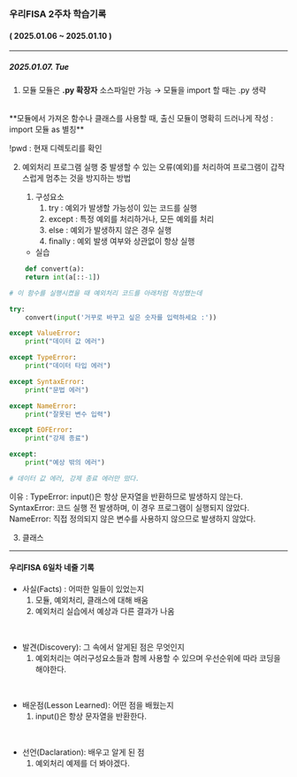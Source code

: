 ### 우리FISA 2주차 학습기록
#### ( 2025.01.06 ~ 2025.01.10 )
***
##### 2025.01.07. Tue

1. 모듈
모듈은 **.py 확장자** 소스파일만 가능
→ 모듈을 import 할 때는 .py 생략
<br>
**모듈에서 가져온 함수나 클래스를 사용할 때, 출신 모듈이 명확히 드러나게 작성 : import 모듈 as 별칭**

!pwd : 현재 디렉토리를 확인

2. 예외처리
프로그램 실행 중 발생할 수 있는 오류(예외)를 처리하여 프로그램이 갑작스럽게 멈추는 것을 방지하는 방법
    1. 구성요소
        1. try : 예외가 발생할 가능성이 있는 코드를 실행
        2. except : 특정 예외를 처리하거나, 모든 예외를 처리
        3. else : 예외가 발생하지 않은 경우 실행
        4. finally : 예외 발생 여부와 상관없이 항상 실행

    - 실습
``` python
    def convert(a):
    return int(a[::-1])

# 이 함수를 실행시켰을 때 예외처리 코드를 아래처럼 작성했는데

try:
    convert(input('거꾸로 바꾸고 싶은 숫자를 입력하세요 :'))

except ValueError:
    print("데이터 값 에러")

except TypeError:
    print("데이터 타입 에러")

except SyntaxError:
    print("문법 에러")

except NameError:
    print("잘못된 변수 입력")

except EOFError:
    print("강제 종료")

except:
    print("예상 밖의 에러")

# 데이터 값 에러, 강제 종료 에러만 떴다.
```
이유 :
TypeError: input()은 항상 문자열을 반환하므로 발생하지 않는다.
SyntaxError: 코드 실행 전 발생하며, 이 경우 프로그램이 실행되지 않았다.
NameError: 직접 정의되지 않은 변수를 사용하지 않으므로 발생하지 않았다.

3. 클래스

***
#### 우리FISA 6일차 네줄 기록

- 사실(Facts) : 어떠한 일들이 있었는지
    1. 모듈, 예외처리, 클래스에 대해 배움
    2. 예외처리 실습에서 예상과 다른 결과가 나옴

<br>

- 발견(Discovery): 그 속에서 알게된 점은 무엇인지
    1. 예외처리는 여러구성요소들과 함께 사용할 수 있으며 우선순위에 따라 코딩을 해야한다.

<br>

- 배운점(Lesson Learned): 어떤 점을 배웠는지
    1. input()은 항상 문자열을 반환한다.
    
<br>

- 선언(Daclaration): 배우고 알게 된 점
    1. 예외처리 예제를 더 봐야겠다.